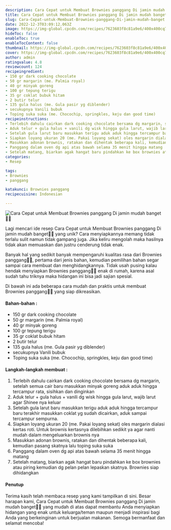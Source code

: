 ```yaml
---
description: Cara Cepat untuk Membuat Brownies panggang Di jamin mudah banget"
title: Cara Cepat untuk Membuat Brownies panggang Di jamin mudah banget
slug: Cara-Cepat-untuk-Membuat-Brownies-panggang-Di-jamin-mudah-banget
date: 2022-12-3T03:09:12.063Z
image: https://img-global.cpcdn.com/recipes/7623603f8c81a9e6/400x400cq70/photo.jpg
hideToc: false
enableToc: true
enableTocContent: false
thumbnail: https://img-global.cpcdn.com/recipes/7623603f8c81a9e6/400x400cq70/photo.jpg
cover: https://img-global.cpcdn.com/recipes/7623603f8c81a9e6/400x400cq70/photo.jpg
author: admin
ratingvalue: 4.8
reviewcount: 124
recipeingredient:
- 150 gr dark cooking chocolate
- 50 gr margarin (me. Palmia royal)
- 40 gr minyak goreng
- 100 gr tepung terigu
- 35 gr coklat bubuk hitam
- 2 butir telur
- 135 gula halus (me. Gula pasir yg diblender)
- secukupnya Vanili bubuk
- Toping suka suka (me. Chocochip, springkles, keju dan good time)
recipeinstructions:
- Terlebih dahulu cairkan dark cooking chocolate bersama dg margarin, setelah semua cair baru masukkan minyak goreng aduk aduk hingga tercampur rata, sisihkan dan dinginkan
- Aduk telur + gula halus + vanili dg wisk hingga gula larut, wajib larut agar Shinee nya keluar
- Setelah gula larut baru masukkan terigu aduk aduk hingga tercampur baru terakhir masukkan coklat yg sudah dicairkan, aduk sampai tercampur sempurna.
- Siapkan loyang ukuran 20 (me. Pakai loyang sekat) oles margarin dialasi kertas roti. Untuk brownis kertasnya dilebihkan sedikit ya agar nanti mudah dalam mengeluarkan brownis nya
- Masukkan adonan brownis, ratakan dan dihentak beberapa kali, kemudian pasang skatnya lalu toping suka suka
- Panggang dalam oven dg api atas bawah selama 35 menit hingga matang
- Setelah matang, biarkan agak hangat baru pindahkan ke box brownies atau piring kemudian dg pelan pelan lepaskan skatnya. Brownies siap dihidangkan
categories:
- Resep

tags:
- Brownies
- panggang

katakunci: Brownies panggang
recipecuisine: Indonesian

---
```


![Cara Cepat untuk Membuat Brownies panggang Di jamin mudah banget👩‍🍳](https://img-global.cpcdn.com/recipes/7623603f8c81a9e6/400x400cq70/photo.jpg)

Lagi mencari ide resep Cara Cepat untuk Membuat Brownies panggang Di jamin mudah banget👩‍🍳 yang unik? Cara menyiapkannya memang tidak terlalu sulit namun tidak gampang juga. Jika keliru mengolah maka hasilnya tidak akan memuaskan dan justru cenderung tidak enak.

Banyak hal yang sedikit banyak mempengaruhi kualitas rasa dari Brownies panggang👩‍🍳, pertama dari jenis bahan, kemudian pemilihan bahan segar sampai cara membuat dan menghidangkannya. Tidak usah pusing kalau hendak menyiapkan Brownies panggang👩‍🍳 enak di rumah, karena asal sudah tahu triknya maka hidangan ini bisa jadi sajian spesial.

Di bawah ini ada beberapa cara mudah dan praktis untuk membuat Brownies panggang👩‍🍳 yang siap dikreasikan.

<!--inarticleads1-->

#### Bahan-bahan :

- 150 gr dark cooking chocolate
- 50 gr margarin (me. Palmia royal)
- 40 gr minyak goreng
- 100 gr tepung terigu
- 35 gr coklat bubuk hitam
- 2 butir telur
- 135 gula halus (me. Gula pasir yg diblender)
- secukupnya Vanili bubuk
- Toping suka suka (me. Chocochip, springkles, keju dan good time)

<!--inarticleads2-->

#### Langkah-langkah membuat :

1. Terlebih dahulu cairkan dark cooking chocolate bersama dg margarin, setelah semua cair baru masukkan minyak goreng aduk aduk hingga tercampur rata, sisihkan dan dinginkan
1. Aduk telur + gula halus + vanili dg wisk hingga gula larut, wajib larut agar Shinee nya keluar
1. Setelah gula larut baru masukkan terigu aduk aduk hingga tercampur baru terakhir masukkan coklat yg sudah dicairkan, aduk sampai tercampur sempurna.
1. Siapkan loyang ukuran 20 (me. Pakai loyang sekat) oles margarin dialasi kertas roti. Untuk brownis kertasnya dilebihkan sedikit ya agar nanti mudah dalam mengeluarkan brownis nya
1. Masukkan adonan brownis, ratakan dan dihentak beberapa kali, kemudian pasang skatnya lalu toping suka suka
1. Panggang dalam oven dg api atas bawah selama 35 menit hingga matang
1. Setelah matang, biarkan agak hangat baru pindahkan ke box brownies atau piring kemudian dg pelan pelan lepaskan skatnya. Brownies siap dihidangkan

#### Penutup

Terima kasih telah membaca resep yang kami tampilkan di sini. Besar harapan kami, Cara Cepat untuk Membuat Brownies panggang Di jamin mudah banget👩‍🍳 yang mudah di atas dapat membantu Anda menyiapkan hidangan yang enak untuk keluarga/teman maupun menjadi inspirasi bagi Anda yang berkeinginan untuk berjualan makanan. Semoga bermanfaat dan selamat mencoba!